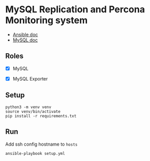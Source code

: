 # MySQL Replication and Percona Monitoring system

- [Ansible doc](https://docs.ansible.com/ansible/latest/installation_guide/intro_installation.html)
- [MySQL doc](https://dev.mysql.com/doc/refman/8.0/en/replication.html)

## Roles
- [x] MySQL 
- [x] MySQL Exporter



## Setup
```
python3 -m venv venv
source venv/bin/activate
pip install -r requirements.txt
```

## Run
Add ssh config hostname to `hosts`
```
ansible-playbook setup.yml
```
